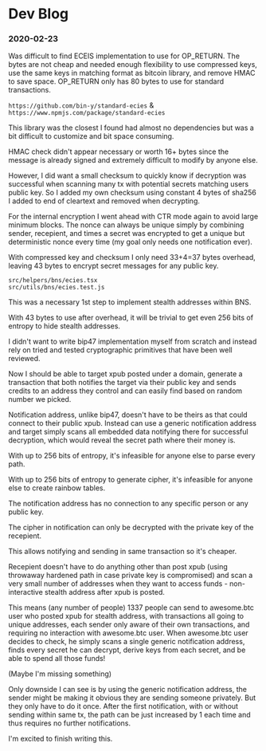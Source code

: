 
# Dev Blog

### 2020-02-23

Was difficult to find ECEIS implementation to use for OP_RETURN. The bytes are not cheap and needed enough flexibility to use compressed keys, use the same keys in matching format as bitcoin library, and remove HMAC to save space. OP_RETURN only has 80 bytes to use for standard transactions.

`https://github.com/bin-y/standard-ecies` & `https://www.npmjs.com/package/standard-ecies`

This library was the closest I found had almost no dependencies but was a bit difficult to customize and bit space consuming.

HMAC check didn't appear necessary or worth 16+ bytes since the message is already signed and extremely difficult to modify by anyone else.

However, I did want a small checksum to quickly know if decryption was successful when scanning many tx with potential secrets matching users public key. So I added my own checksum using constant 4 bytes of sha256 I added to end of cleartext and removed when decrypting.

For the internal encryption I went ahead with CTR mode again to avoid large minimum blocks. The nonce can always be unique simply by combining sender, recepient, and times a secret was encrypted to get a unique but deterministic nonce every time (my goal only needs one notification ever).

With compressed key and checksum I only need 33+4=37 bytes overhead, leaving 43 bytes to encrypt secret messages for any public key.

```
src/helpers/bns/ecies.tsx
src/utils/bns/ecies.test.js
```

This was a necessary 1st step to implement stealth addresses within BNS.

With 43 bytes to use after overhead, it will be trivial to get even 256 bits of entropy to hide stealth addresses.

I didn't want to write bip47 implementation myself from scratch and instead rely on tried and tested cryptographic primitives that have been well reviewed.

Now I should be able to target xpub posted under a domain, generate a transaction that both notifies the target via their public key and sends credits to an address they control and can easily find based on random number we picked.

Notification address, unlike bip47, doesn't have to be theirs as that could connect to their public xpub. Instead can use a generic notification address and target simply scans all embedded data notifying there for successful decryption, which would reveal the secret path where their money is.

With up to 256 bits of entropy, it's infeasible for anyone else to parse every path.

With up to 256 bits of entropy to generate cipher, it's infeasible for anyone else to create rainbow tables.

The notification address has no connection to any specific person or any public key.

The cipher in notification can only be decrypted with the private key of the recepient.

This allows notifying and sending in same transaction so it's cheaper.

Recepient doesn't have to do anything other than post xpub (using throwaway hardened path in case private key is compromised) and scan a very small number of addresses when they want to access funds - non-interactive stealth address after xpub is posted.

This means (any number of people) 1337 people can send to awesome.btc user who posted xpub for stealth address, with transactions all going to unique addresses, each sender only aware of their own transactions, and requiring no interaction with awesome.btc user. When awesome.btc user decides to check, he simply scans a single generic notification address, finds every secret he can decrypt, derive keys from each secret, and be able to spend all those funds!

(Maybe I'm missing something)

Only downside I can see is by using the generic notification address, the sender might be making it obvious they are sending someone privately. But they only have to do it once. After the first notification, with or without sending within same tx, the path can be just increased by 1 each time and thus requires no further notifications.

I'm excited to finish writing this.